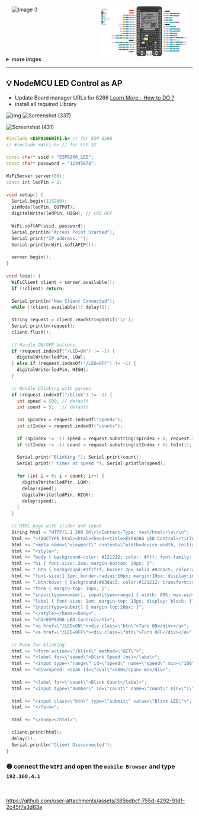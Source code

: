 <div style="display: flex; justify-content: center; gap: 2%; flex-wrap: wrap; margin-top: 20px;">
  <img src="https://github.com/user-attachments/assets/287fccdb-0a3b-4b70-951a-fc575f3a96ac" alt="Image 3" width="46%" />
  <img src="https://github.com/akashdip2001/ESP32-host-HTML-website/raw/main/img/ESP32-38%20PIN-DEVBOARD.png" alt="Image 4" width="46%" />
</div>

<details>
  <summary style="opacity: 0.85;"><b>more imges</b></summary><br>

<p float="center">
   <img src="https://github.com/user-attachments/assets/287fccdb-0a3b-4b70-951a-fc575f3a96ac" alt="Image 3" width="64%" />
   <img src="https://github.com/user-attachments/assets/3f316090-6ef6-4700-ba48-05222f9d6f6a" alt="Image 4" width="34%" />
</p>

<div style="display: flex; justify-content: center; gap: 2%; flex-wrap: wrap; margin-top: 20px;">
  <img src="https://github.com/user-attachments/assets/46d2b340-a9f3-40ac-bdf5-e576b9873ef2" alt="Image 3" width="50.5%" />
  <img src="https://github.com/user-attachments/assets/ddddd859-546c-4857-b9fa-d30870a2127d" alt="Image 4" width="48.5%" />
</div>

</details>
   
---

## 💡 NodeMCU LED Control as AP

- Update Board manager URLs for 8266 [Learn More - How to DO ?](https://github.com/akashdip2001/Arduino-IDE-setup)
- install all required Library

![img](https://github.com/user-attachments/assets/25cd8eaa-a72e-40df-87e2-e974afb050c4)
![Screenshot (337)](https://github.com/user-attachments/assets/f7555fd4-a409-4cbf-898a-4750eff02c7e)

![Screenshot (431)](https://github.com/user-attachments/assets/f112b1c1-e8cd-460d-8f14-a4251f1b52c5)

```cpp
#include <ESP8266WiFi.h> // for ESP 8266
// #include <WiFi.h> // for ESP 32

const char* ssid = "ESP8266_LED";
const char* password = "12345678";

WiFiServer server(80);
const int ledPin = 2;

void setup() {
  Serial.begin(115200);
  pinMode(ledPin, OUTPUT);
  digitalWrite(ledPin, HIGH); // LED OFF

  WiFi.softAP(ssid, password);
  Serial.println("Access Point Started");
  Serial.print("IP address: ");
  Serial.println(WiFi.softAPIP());

  server.begin();
}

void loop() {
  WiFiClient client = server.available();
  if (!client) return;

  Serial.println("New Client Connected");
  while (!client.available()) delay(1);

  String request = client.readStringUntil('\r');
  Serial.println(request);
  client.flush();

  // Handle ON/OFF buttons
  if (request.indexOf("/LED=ON") != -1) {
    digitalWrite(ledPin, LOW);
  } else if (request.indexOf("/LED=OFF") != -1) {
    digitalWrite(ledPin, HIGH);
  }

  // Handle blinking with params
  if (request.indexOf("/blink") != -1) {
    int speed = 500; // default
    int count = 5;   // default

    int spIndex = request.indexOf("speed=");
    int ctIndex = request.indexOf("count=");

    if (spIndex != -1) speed = request.substring(spIndex + 6, request.indexOf('&')).toInt();
    if (ctIndex != -1) count = request.substring(ctIndex + 6).toInt();

    Serial.print("Blinking "); Serial.print(count);
    Serial.print(" times at speed "); Serial.println(speed);

    for (int i = 0; i < count; i++) {
      digitalWrite(ledPin, LOW);
      delay(speed);
      digitalWrite(ledPin, HIGH);
      delay(speed);
    }
  }

  // HTML page with slider and input
  String html = "HTTP/1.1 200 OK\r\nContent-Type: text/html\r\n\r\n";
  html += "<!DOCTYPE html><html><head><title>ESP8266 LED Control</title>";
  html += "<meta name=\"viewport\" content=\"width=device-width, initial-scale=1\">";
  html += "<style>";
  html += "body { background-color: #121212; color: #fff; font-family: Arial; text-align: center; padding: 20px; }";
  html += "h1 { font-size: 2em; margin-bottom: 20px; }";
  html += ".btn { background:#1f1f1f; border:2px solid #03dac5; color:white; padding:15px 30px;";
  html += "font-size:1.1em; border-radius:10px; margin:10px; display:inline-block; transition:0.3s; }";
  html += ".btn:hover { background:#03dac5; color:#121212; transform:scale(1.05); box-shadow:0 0 15px #03dac5; }";
  html += "form { margin-top: 30px; }";
  html += "input[type=number], input[type=range] { width: 80%; max-width: 300px; padding: 10px; margin: 10px auto; display: block; border-radius: 8px; border: none; font-size: 1em; }";
  html += "label { font-size: 1em; margin-top: 15px; display: block; }";
  html += "input[type=submit] { margin-top:20px; }";
  html += "</style></head><body>";
  html += "<h1>ESP8266 LED Control</h1>";
  html += "<a href=\"/LED=ON\"><div class=\"btn\">Turn ON</div></a>";
  html += "<a href=\"/LED=OFF\"><div class=\"btn\">Turn OFF</div></a>";

  // Form for blinking
  html += "<form action=\"/blink\" method=\"GET\">";
  html += "<label for=\"speed\">Blink Speed (ms)</label>";
  html += "<input type=\"range\" id=\"speed\" name=\"speed\" min=\"100\" max=\"1000\" value=\"500\" oninput=\"document.getElementById('sval').innerText = this.value\">";
  html += "<div>Speed: <span id=\"sval\">500</span> ms</div>";

  html += "<label for=\"count\">Blink Count</label>";
  html += "<input type=\"number\" id=\"count\" name=\"count\" min=\"1\" max=\"20\" value=\"5\">";

  html += "<input class=\"btn\" type=\"submit\" value=\"Blink LED\">";
  html += "</form>";

  html += "</body></html>";

  client.print(html);
  delay(1);
  Serial.println("Client Disconnected");
}
```

### 🟢 connect the `WIFI` and open the `mobile Browser` and type `192.168.4.1`

</br>

https://github.com/user-attachments/assets/385bdbcf-755d-4292-91d1-2c45f7a3d63a
